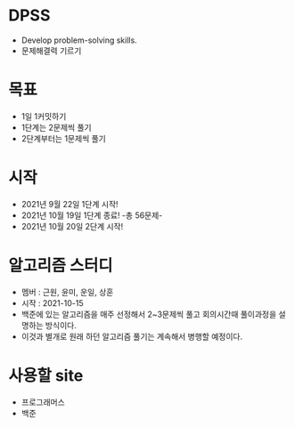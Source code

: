 # DPSS

- Develop problem-solving skills.
- 문제해결력 기르기

# 목표

- 1일 1커밋하기
- 1단계는 2문제씩 풀기
- 2단계부터는 1문제씩 풀기

# 시작

- 2021년 9월 22일 1단계 시작!
- 2021년 10월 19일 1단계 종료! -총 56문제-
- 2021년 10월 20일 2단계 시작!

# 알고리즘 스터디

- 멤버 : 근원, 윤미, 운일, 상훈
- 시작 : 2021-10-15
- 백준에 있는 알고리즘을 매주 선정해서 2~3문제씩 풀고 회의시간때 풀이과정을 설명하는 방식이다.
- 이것과 별개로 원래 하던 알고리즘 풀기는 계속해서 병행할 예정이다.

# 사용할 site

- 프로그래머스
- 백준
